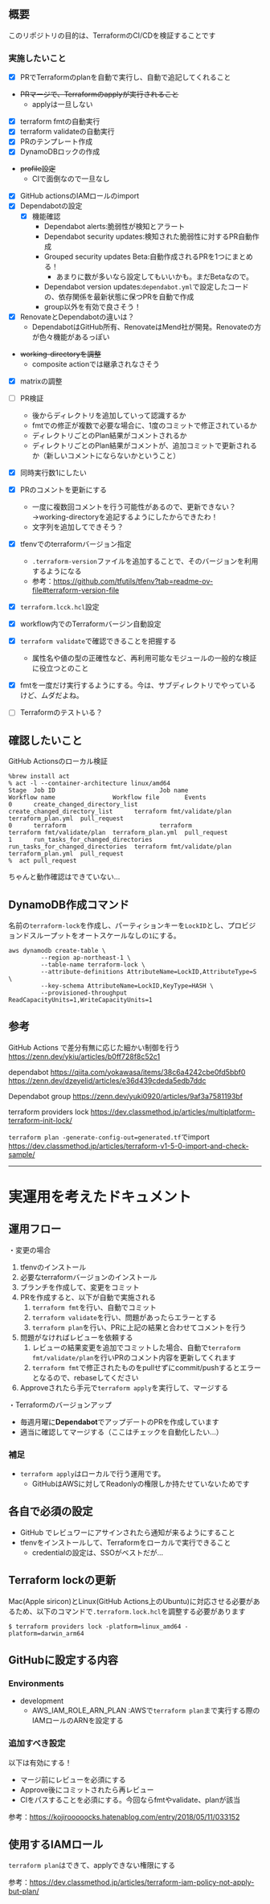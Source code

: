 ## 概要
このリポジトリの目的は、TerraformのCI/CDを検証することです

### 実施したいこと
- [x] PRでTerraformのplanを自動で実行し、自動で追記してくれること
- ~~PRマージで、Terraformのapplyが実行されること~~
    - applyは一旦しない
- [x] terraform fmtの自動実行
- [x] terraform validateの自動実行
- [x] PRのテンプレート作成
- [x] DynamoDBロックの作成
-  ~~profile設定~~
    - CIで面倒なので一旦なし
- [x] GitHub actionsのIAMロールのimport
- [x] Dependabotの設定
    - [x] 機能確認
        - Dependabot alerts:脆弱性が検知とアラート
        - Dependabot security updates:検知された脆弱性に対するPR自動作成
        - Grouped security updates Beta:自動作成されるPRを1つにまとめる！
            - あまりに数が多いなら設定してもいいかも。まだBetaなので。
        - Dependabot version updates:`dependabot.yml`で設定したコードの、依存関係を最新状態に保つPRを自動で作成
        - group以外を有効で良さそう！
- [x] RenovateとDependabotの違いは？
    - DependabotはGitHub所有、RenovateはMend社が開発。Renovateの方が色々機能があるっぽい
- ~~working-directoryを調整~~
    - composite actionでは継承されなさそう
- [x] matrixの調整
- [ ] PR検証
    - 後からディレクトリを追加していって認識するか
    - fmtでの修正が複数で必要な場合に、1度のコミットで修正されているか
    - ディレクトリごとのPlan結果がコメントされるか
    - ディレクトリごとのPlan結果がコメントが、追加コミットで更新されるか（新しいコメントにならないかということ）
- [x] 同時実行数1にしたい
- [x] PRのコメントを更新にする
    - 一度に複数回コメントを行う可能性があるので、更新できない？→working-directoryを追記するようにしたからできたわ！
    - 文字列を追加してできそう？
- [x] tfenvでのterraformバージョン指定
    - `.terraform-version`ファイルを追加することで、そのバージョンを利用するようになる
    - 参考：https://github.com/tfutils/tfenv?tab=readme-ov-file#terraform-version-file
- [x] `terraform.lcck.hcl`設定
- [x] workflow内でのTerraformバージン自動設定
- [x] `terraform validate`で確認できることを把握する
    - 属性名や値の型の正確性など、再利用可能なモジュールの一般的な検証に役立つとのこと
- [x] fmtを一度だけ実行するようにする。今は、サブディレクトリでやっているけど、ムダだよね。
- [ ] Terraformのテストいる？


## 確認したいこと
GitHub Actionsのローカル検証
```
%brew install act
% act -l --container-architecture linux/amd64
Stage  Job ID                             Job name                           Workflow name                Workflow file       Events
0      create_changed_directory_list      create_changed_directory_list      terraform fmt/validate/plan  terraform_plan.yml  pull_request
0      terraform                          terraform                          terraform fmt/validate/plan  terraform_plan.yml  pull_request
1      run_tasks_for_changed_directories  run_tasks_for_changed_directories  terraform fmt/validate/plan  terraform_plan.yml  pull_request
%  act pull_request
```
ちゃんと動作確認はできていない...

## DynamoDB作成コマンド
名前の`terraform-lock`を作成し、パーティションキーを`LockID`とし、プロビジョンドスループットをオートスケールなしの`1`にする。
```
aws dynamodb create-table \
         --region ap-northeast-1 \
         --table-name terraform-lock \
         --attribute-definitions AttributeName=LockID,AttributeType=S \
         --key-schema AttributeName=LockID,KeyType=HASH \
         --provisioned-throughput ReadCapacityUnits=1,WriteCapacityUnits=1
```

## 参考
GitHub Actions で差分有無に応じた細かい制御を行う
https://zenn.dev/ykiu/articles/b0ff728f8c52c1

dependabot
https://qiita.com/yokawasa/items/38c6a4242cbe0fd5bbf0
https://zenn.dev/dzeyelid/articles/e36d439cdeda5edb7ddc

Dependabot group
https://zenn.dev/yuki0920/articles/9af3a7581193bf

terraform providers lock
https://dev.classmethod.jp/articles/multiplatform-terraform-init-lock/

`terraform plan -generate-config-out=generated.tf`でimport
https://dev.classmethod.jp/articles/terraform-v1-5-0-import-and-check-sample/

---

# 実運用を考えたドキュメント
## 運用フロー
・変更の場合
1. tfenvのインストール
1. 必要なterraformバージョンのインストール
1. ブランチを作成して、変更をコミット
1. PRを作成すると、以下が自動で実施される
    1. `terraform fmt`を行い、自動でコミット
    1. `terraform validate`を行い、問題があったらエラーとする
    1. `terraform plan`を行い、PRに上記の結果と合わせてコメントを行う
1. 問題がなければレビューを依頼する
    1. レビューの結果変更を追加でコミットした場合、自動で`terraform fmt/validate/plan`を行いPRのコメント内容を更新してくれます
    1. `terraform fmt`で修正されたものをpullせずにcommit/pushするとエラーとなるので、rebaseしてください
1. Approveされたら手元で`terraform apply`を実行して、マージする

・Terraformのバージョンアップ
- 毎週月曜に**Dependabot**でアップデートのPRを作成しています
- 適当に確認してマージする（ここはチェックを自動化したい...）

### 補足
- `terraform apply`はローカルで行う運用です。
    - GitHubはAWSに対してReadonlyの権限しか持たせていないためです

## 各自で必須の設定
- GitHub でレビュワーにアサインされたら通知が来るようにすること
- tfenvをインストールして、Terraformをローカルで実行できること
    - credentialの設定は、SSOがベストだが...

## Terraform lockの更新
Mac(Apple siricon)とLinux(GitHub Actions上のUbuntu)に対応させる必要があるため、以下のコマンドで`.terraform.lock.hcl`を調整する必要があります
```
$ terraform providers lock -platform=linux_amd64 -platform=darwin_arm64
```

## GitHubに設定する内容
### Environments
- development
    - AWS_IAM_ROLE_ARN_PLAN :AWSで`terraform plan`まで実行する際のIAMロールのARNを設定する

### 追加すべき設定
以下は有効にする！
- マージ前にレビューを必須にする
- Approve後にコミットされたら再レビュー
- CIをパスすることを必須にする。今回ならfmtやvalidate、planが該当

参考：https://kojirooooocks.hatenablog.com/entry/2018/05/11/033152

## 使用するIAMロール
`terraform plan`はできて、applyできない権限にする

参考：https://dev.classmethod.jp/articles/terraform-iam-policy-not-apply-but-plan/
